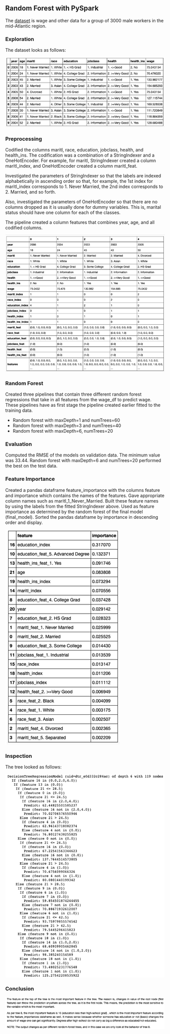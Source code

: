 ## Random Forest with PySpark

The [dataset](https://rdrr.io/cran/ISLR/man/Wage.html) is wage and other data for a group of 3000 male workers in the mid-Atlantic region.

### Exploration

The dataset looks as follows:

<img src="https://github.com/Advaitiyer/advaitiyer.github.io/blob/master/assets/images/big-data-analytics/wk5-1.png?raw=true"/>

### Preprocessing

Codified the columns maritl, race, education, jobclass, health, and health_ins. The codification was a combination of a StringIndexer and a OneHotEncoder. For example, for maritl, StringIndexer created a column maritl_index, and OneHotEncoder created a column maritl_feat. 

Investigated the parameters of StringIndexer so that the labels are indexed alphabetically in ascending order so that, for example, the 1st index for maritl_index corresponds to 1. Never Married, the 2nd index corresponds to 2. Married, and so forth. 

Also, investigated the parameters of  OneHotEncoder so that there are no columns dropped as it is usually done for dummy variables. This is, marital status should have one column for each of the classes.

The pipeline created a column features that combines year, age, and all codified columns.

<img src="https://github.com/Advaitiyer/advaitiyer.github.io/blob/master/assets/images/big-data-analytics/wk5-2.png?raw=true"/>

### Random Forest

Created three pipelines that contain three different random forest regressions that take in all features from the wage_df to predict wage. These pipelines have as first stage the pipeline created earlier fitted to the training data.

- Random forest with maxDepth=1 and numTrees=60
- Random forest with maxDepth=3 and numTrees=40
- Random forest with maxDepth=6, numTrees=20

### Evaluation

Computed the RMSE of the models on validation data. The minimum value was 33.44. Random forest with maxDepth=6 and numTrees=20 performed the best on the test data.

### Feature Importance

Created a pandas dataframe feature_importance with the columns feature and importance which contains the names of the features. Gave appropriate column names such as maritl_1_Never_Married. Built these feature names by using the labels from the fitted StringIndexer above. Used as feature importance as determined by the random forest of the final model (final_model). Sorted the pandas dataframe by importance in descending order and display.

<img src="https://github.com/Advaitiyer/advaitiyer.github.io/blob/master/assets/images/big-data-analytics/wk5-3.png?raw=true"/>

### Inspection

The tree looked as follows:

<img src="https://github.com/Advaitiyer/advaitiyer.github.io/blob/master/assets/images/big-data-analytics/wk5-4.png?raw=true"/>

### Conclusion

<img src="https://github.com/Advaitiyer/advaitiyer.github.io/blob/master/assets/images/big-data-analytics/wk5-6.png?raw=true"/>
